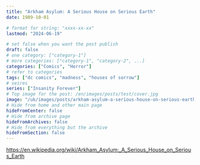 ```yaml
---
title: "Arkham Asylum: A Serious House on Serious Earth"
date: 1989-10-01

# format for string: "xxxx-xx-xx"
lastmod: "2024-06-19"

# set false when you want the post publish
draft: false
# one category: ["category-1"]
# more categories: ["category-1", "category-2", ...]
categories: ["Comics", "Horror"]
# refer to categories
tags: ["dc comics", "madness", "houses of sorrow"]
# seires
series: ["Insanity Forever"]
# Top image for the post: /en/images/posts/test/cover.jpg
image: "/uk/images/posts/arkham-asylum-a-serious-house-on-serious-earth/cover.jpg"
# Hide from home and other main page
hideFromCenter: false
# Hide from archive page
hideFromArchives: false
# Hide from everything but the archive
hideFromSection: false
---
```

https://en.wikipedia.org/wiki/Arkham_Asylum:_A_Serious_House_on_Serious_Earth
<!--more-->
